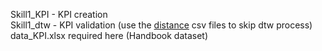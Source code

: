 Skill1_KPI - KPI creation  
Skill1_dtw - KPI validation (use the [distance](https://drive.google.com/drive/folders/1e6sN-xCQ_eaceNxPhJeoJhxxd_SaFqhf?usp=sharing) csv files to skip dtw process)  
data_KPI.xlsx required here (Handbook dataset)
